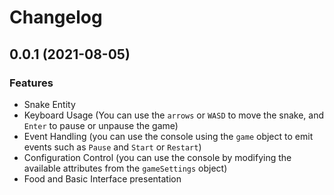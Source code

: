 # Changelog

## 0.0.1 (2021-08-05)

### Features
 - Snake Entity
 - Keyboard Usage (You can use the `arrows` or `WASD` to move the snake, and `Enter` to pause or unpause the game)
 - Event Handling (you can use the console using the `game` object to emit events such as `Pause` and `Start` or `Restart`)
 - Configuration Control (you can use the console by modifying the available attributes from the `gameSettings` object) 
 - Food and Basic Interface presentation